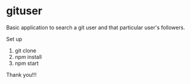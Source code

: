 # gituser

Basic application to search a git user and that particular user's followers.

Set up

1. git clone 
2. npm install
3. npm start

Thank you!!!
